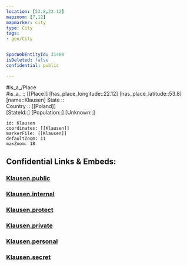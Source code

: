 ```yaml
---
location: [53.8,22.12] 
mapzoom: [7,12] 
mapmarker: city 
type: City
tags:
- geo/City


SpocWebEntityId: 31480
isDeleted: false
confidential: public

---
```

#is_a_/Place  
#is_a_ :: [[Place]] 
[has_place_longitude::22.12] 
[has_place_latitude::53.8] 
[name::Klausen] 
State ::  
Country :: [[Poland]]  
[StateId::] 
[Population::] 
[Unknown::] 


```leaflet
id: Klausen
coordinates: [[Klausen]] 
markerFile: [[Klausen]] 
defaultZoom: 11 
maxZoom: 18
```


## Confidential Links & Embeds: 

### [Klausen.public](/_public/\Earth\Continent\Europe\Europe~East\Poland\Provinces~Poland\Warmian-Masurian\CityKlausen.public.md) 

### [Klausen.internal](/_internal/\Earth\Continent\Europe\Europe~East\Poland\Provinces~Poland\Warmian-Masurian\CityKlausen.internal.md) 

### [Klausen.protect](/_protect/\Earth\Continent\Europe\Europe~East\Poland\Provinces~Poland\Warmian-Masurian\CityKlausen.protect.md) 

### [Klausen.private](/_private/\Earth\Continent\Europe\Europe~East\Poland\Provinces~Poland\Warmian-Masurian\CityKlausen.private.md) 

### [Klausen.personal](/_personal/\Earth\Continent\Europe\Europe~East\Poland\Provinces~Poland\Warmian-Masurian\CityKlausen.personal.md) 

### [Klausen.secret](/_secret/\Earth\Continent\Europe\Europe~East\Poland\Provinces~Poland\Warmian-Masurian\CityKlausen.secret.md)

